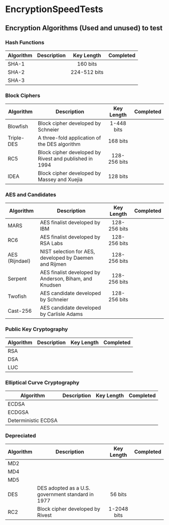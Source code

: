 # EncryptionSpeedTests

## Encryption Algorithms (Used and unused) to test

### Hash Functions
|Algorithm |Description |Key Length|Completed|
|----------|------------|:--------:|:--------:|
|SHA-1| |160 bits | |
|SHA-2| |224-512 bits|  |
|SHA-3| | |  | 

### Block Ciphers
|Algorithm |Description |Key Length|Completed|
|----------|------------|:--------:|:--------:|
|Blowfish  |Block cipher developed by Schneier|1-448 bits|
|Triple-DES|A three-fold application of the DES algorithm|168 bits|
|RC5|Block cipher developed by Rivest and published in 1994|128-256 bits|
|IDEA|Block cipher developed by Massey and Xuejia|128 bits|

### AES and Candidates
|Algorithm |Description |Key Length|Completed|
|----------|------------|:--------:|:--------:|
|MARS|AES finalist developed by IBM|128-256 bits|
|RC6|AES finalist developed by RSA Labs|128-256 bits|
|AES (Rijndael)|NIST selection for AES, developed by Daemen and Rijmen|128-256 bits|
|Serpent|AES finalist developed by Anderson, Biham, and Knudsen|128-256 bits|
|Twofish|AES candidate developed by Schneier|128-256 bits|
|Cast-256|AES candidate developed by Carlisle Adams| |

### Public Key Cryptography
|Algorithm |Description |Key Length|Completed|
|----------|------------|:--------:|:--------:|
|RSA| | |
|DSA| | |
|LUC| | |

### Elliptical Curve Cryptography
|Algorithm |Description |Key Length|Completed|
|----------|------------|:--------:|:--------:|
|ECDSA| | |
|ECDGSA| | |
|Deterministic ECDSA| | |

### Depreciated
|Algorithm |Description |Key Length|Completed|
|----------|------------|:--------:|:--------:|
|MD2| | |
|MD4| | |
|MD5| | |
|DES|DES adopted as a U.S. government standard in 1977|56 bits|
|RC2|Block cipher developed by Rivest|1-2048 bits|
